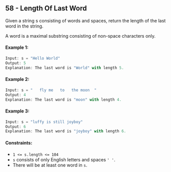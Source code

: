 ## 58 - Length Of Last Word

Given a string s consisting of words and spaces, return the length of the last word in the string.

A word is a maximal substring consisting of non-space characters only.

#### Example 1:
```js
Input: s = "Hello World"
Output: 5
Explanation: The last word is "World" with length 5.
```

#### Example 2:
```js
Input: s = "   fly me   to   the moon  "
Output: 4
Explanation: The last word is "moon" with length 4.
```

#### Example 3:
```js
Input: s = "luffy is still joyboy"
Output: 6
Explanation: The last word is "joyboy" with length 6.
```
 

#### Constraints:
- `1 <= s.length <= 104`
- `s` consists of only English letters and spaces `' '`.
- There will be at least one word in `s`.
